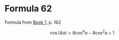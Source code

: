 # Formula 62

Formula from [Book 1](../../Buch1.md), p. 162

```math
\cos{(4\alpha)} = 8\cos^4{\alpha} - 8\cos^2{\alpha} + 1
```
